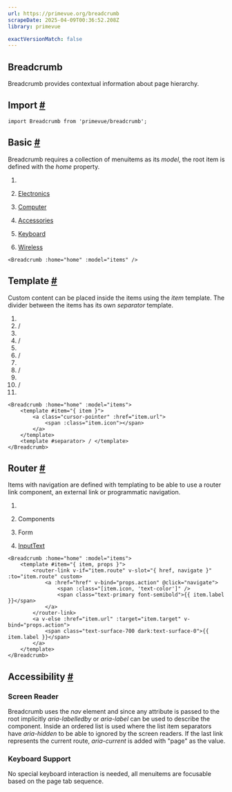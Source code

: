```yaml
---
url: https://primevue.org/breadcrumb
scrapeDate: 2025-04-09T00:36:52.208Z
library: primevue

exactVersionMatch: false
---
```


## Breadcrumb

Breadcrumb provides contextual information about page hierarchy.

## Import [#](_breadcrumb_.md#import)
```
import Breadcrumb from 'primevue/breadcrumb';
```
## Basic [#](_breadcrumb_.md#basic)

Breadcrumb requires a collection of menuitems as its _model_, the root item is defined with the _home_ property.

1.  [](_breadcrumb.md)

3.  [Electronics](_breadcrumb.md)

5.  [Computer](_breadcrumb.md)

7.  [Accessories](_breadcrumb.md)

9.  [Keyboard](_breadcrumb.md)

11.  [Wireless](_breadcrumb.md)
```
<Breadcrumb :home="home" :model="items" />
```
## Template [#](_breadcrumb_.md#template)

Custom content can be placed inside the items using the _item_ template. The divider between the items has its own _separator_ template.

1.  
2.  /
3.  
4.  /
5.  
6.  /
7.  
8.  /
9.  
10.  /
11.  
```
<Breadcrumb :home="home" :model="items">
    <template #item="{ item }">
        <a class="cursor-pointer" :href="item.url">
            <span :class="item.icon"></span>
        </a>
    </template>
    <template #separator> / </template>
</Breadcrumb>
```
## Router [#](_breadcrumb_.md#router)

Items with navigation are defined with templating to be able to use a router link component, an external link or programmatic navigation.

1.  [](_introduction.md)

3.  Components

5.  Form

7.  [InputText](_inputtext.md)
```
<Breadcrumb :home="home" :model="items">
    <template #item="{ item, props }">
        <router-link v-if="item.route" v-slot="{ href, navigate }" :to="item.route" custom>
            <a :href="href" v-bind="props.action" @click="navigate">
                <span :class="[item.icon, 'text-color']" />
                <span class="text-primary font-semibold">{{ item.label }}</span>
            </a>
        </router-link>
        <a v-else :href="item.url" :target="item.target" v-bind="props.action">
            <span class="text-surface-700 dark:text-surface-0">{{ item.label }}</span>
        </a>
    </template>
</Breadcrumb>
```
## Accessibility [#](_breadcrumb_.md#accessibility)

### Screen Reader

Breadcrumb uses the _nav_ element and since any attribute is passed to the root implicitly _aria-labelledby_ or _aria-label_ can be used to describe the component. Inside an ordered list is used where the list item separators have _aria-hidden_ to be able to ignored by the screen readers. If the last link represents the current route, _aria-current_ is added with "page" as the value.

### Keyboard Support

No special keyboard interaction is needed, all menuitems are focusable based on the page tab sequence.